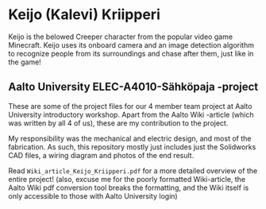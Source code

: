 # Keijo (Kalevi) Kriipperi

Keijo is the belowed Creeper character from the popular video game Minecraft. Keijo uses its onboard camera and an image detection algorithm to recognize people from its surroundings and chase after them, just like in the game!

## Aalto University ELEC-A4010-Sähköpaja -project

These are some of the project files for our 4 member team project at Aalto University introductory workshop. Apart from the Aalto Wiki -article (which was written by all 4 of us), these are my contribution to the project.

My responsibility was the mechanical and electric design, and most of the fabrication. As such, this repository mostly just includes just the Solidworks CAD files, a wiring diagram and photos of the end result.

Read `Wiki_article_Keijo_Kriipperi.pdf` for a more detailed overview of the entire project! (also, excuse me for the poorly formatted Wiki-article, the Aalto Wiki pdf conversion tool breaks the formatting, and the Wiki itself is only accessible to those with Aalto University login)
